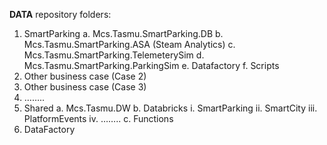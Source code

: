 **DATA** repository folders:

1.	SmartParking
a.	Mcs.Tasmu.SmartParking.DB
b.	Mcs.Tasmu.SmartParking.ASA (Steam Analytics)
c.	Mcs.Tasmu.SmartParking.TelemeterySim
d.	Mcs.Tasmu.SmartParking.ParkingSim
e.	Datafactory
f.	Scripts
2.	Other business case  (Case 2)
3.	Other business case  (Case 3)
4.	……..
5.	Shared
a.	Mcs.Tasmu.DW
b.	Databricks
i.	SmartParking
ii.	SmartCity
iii.	PlatformEvents
iv.	……..
c.	Functions
6.	DataFactory
